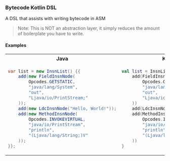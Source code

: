 ### Bytecode Kotlin DSL
A DSL that assists with writing bytecode in ASM
> Note: This is NOT an abstraction layer, it simply reduces the amount of boilerplate you have to write.

#### Examples
<table>
<tr>
<th>Java</th>
<th>Kotlin</th>
<th>Kotlin + Bytecode DSL</th>
</tr>
<tr>
<td>

```java
var list = new InsnList() {{
    add(new FieldInsnNode(
        Opcodes.GETSTATIC,
        "java/lang/System",
        "out",
        "Ljava/io/PrintStream;"
    ));
    add(new LdcInsnNode("Hello, World!"));
    add(new MethodInsnNode(
        Opcodes.INVOKEVIRTUAL,
        "java/io/PrintStream",
        "println",
        "(Ljava/lang/String;)V"
    ));
}};
```

</td>

<td>

```kotlin
val list = InsnList().apply {
    add(FieldInsnNode(
        Opcodes.GETSTATIC,
        "java/lang/System",
        "out",
        "Ljava/io/PrintStream;"
    ))
    add(LdcInsnNode("Hello, World!"))
    add(MethodInsnNode(
        Opcodes.INVOKEVIRTUAL,
        "java/io/PrintStream",
        "println",
        "(Ljava/lang/String;)V"
    ))
}
```

</td>

<td>

```kotlin
val list = asm {
    getstatic(
        "java/lang/System",
        "out",
        "Ljava/io/PrintStream;"
    )
    ldc("Hello, World!")
    invokevirtual(
        "java/io/PrintStream",
        "println",
        "(Ljava/lang/String;)V"
    )
}


```

</td>
</table>